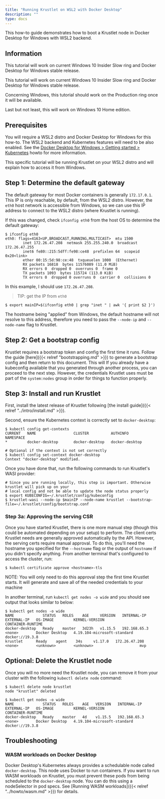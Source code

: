 ```yaml
---
title: "Running Krustlet on WSL2 with Docker Desktop"
description: ""
type: docs
---
```


This how-to guide demonstrates how to boot a Krustlet node in Docker Desktop for
Windows with WSL2 backend.

## Information

This tutorial will work on current Windows 10 Insider Slow ring and Docker
Desktop for Windows stable release.

This tutorial will work on current Windows 10 Insider Slow ring and Docker
Desktop for Windows stable release.

Concerning Windows, this tutorial should work on the Production ring once it
will be available.

Last but not least, this will work on Windows 10 Home edition.

## Prerequisites

You will require a WSL2 distro and Docker Desktop for Windows for this how-to.
The WSL2 backend and Kubernetes features will need to be also enabled. See the
[Docker Desktop for Windows > Getting started >
Kubernetes](https://docs.docker.com/docker-for-windows/#kubernetes) howto for
more information.

This specific tutorial will be running Krustlet on your WSL2 distro and will
explain how to access it from Windows.

## Step 1: Determine the default gateway

The default gateway for most Docker containers is generally `172.17.0.1`. This
IP is only reachable, by default, from the WSL2 distro. However, the `eth0` host
network is accessible from Windows, so we can use this IP address to connect to
the WSL2 distro (where Krustlet is running).

If this was changed, check `ifconfig eth0` from the host OS to determine the
default gateway:

```console
$ ifconfig eth0
eth0: flags=4163<UP,BROADCAST,RUNNING,MULTICAST>  mtu 1500
        inet 172.26.47.208  netmask 255.255.240.0  broadcast 172.26.47.255
        inet6 fe80::215:5dff:fe98:ce48  prefixlen 64  scopeid 0x20<link>
        ether 00:15:5d:98:ce:48  txqueuelen 1000  (Ethernet)
        RX packets 16818  bytes 11576089 (11.0 MiB)
        RX errors 0  dropped 0  overruns 0  frame 0
        TX packets 1093  bytes 115724 (113.0 KiB)
        TX errors 0  dropped 0 overruns 0  carrier 0  collisions 0
```

In this example, I should use `172.26.47.208`.

> TIP: get the IP from `eth0`

```console
$ export mainIP=$(ifconfig eth0 | grep "inet " | awk '{ print $2 }')
```

The hostname being "applied" from Windows, the default hostname will not resolve
to this address, therefore you need to pass the `--node-ip` and `--node-name`
flag to Krustlet.

## Step 2: Get a bootstrap config

Krustlet requires a bootstrap token and config the first time it runs. Follow
the guide [here]({{< relref "bootstrapping.md" >}}) to generate a bootstrap config and then
return to this document. This will If you already have a kubeconfig available
that you generated through another process, you can proceed to the next step.
However, the credentials Krustlet uses must be part of the `system:nodes` group
in order for things to function properly.

## Step 3: Install and run Krustlet

First, install the latest release of Krustlet following [the install
guide]({{< relref "../intro/install.md" >}}).

Second, ensure the Kubernetes context is correctly set to `docker-desktop`:

```console
$ kubectl config get-contexts
CURRENT   NAME                 CLUSTER          AUTHINFO         NAMESPACE
*         docker-desktop       docker-desktop   docker-desktop

# Optional if the context is not set correctly
$ kubectl config set-context docker-desktop
Context "docker-desktop" modified.
```

Once you have done that, run the following commands to run Krustlet's WASI
provider:

```console
# Since you are running locally, this step is important. Otherwise krustlet will pick up on your
# local config and not be able to update the node status properly
$ export KUBECONFIG=~/.krustlet/config/kubeconfig
$ krustlet-wasi --node-ip $mainIP --node-name krustlet --bootstrap-file=~/.krustlet/config/bootstrap.conf
```

### Step 3a: Approving the serving CSR

Once you have started Krustlet, there is one more manual step (though this could
be automated depending on your setup) to perform. The client certs Krustlet
needs are generally approved automatically by the API. However, the serving
certs require manual approval. To do this, you'll need the hostname you
specified for the `--hostname` flag or the output of `hostname` if you didn't
specify anything. From another terminal that's configured to access the cluster,
run:

```console
$ kubectl certificate approve <hostname>-tls
```

NOTE: You will only need to do this approval step the first time Krustlet
starts. It will generate and save all of the needed credentials to your machine

In another terminal, run `kubectl get nodes -o wide` and you should see output
that looks similar to below:

```console
$ kubectl get nodes -o wide
NAME             STATUS   ROLES    AGE     VERSION   INTERNAL-IP     EXTERNAL-IP   OS-IMAGE         KERNEL-VERSION                CONTAINER-RUNTIME
docker-desktop   Ready    master   3d23h   v1.15.5   192.168.65.3    <none>        Docker Desktop   4.19.104-microsoft-standard   docker://19.3.8
krustlet      Ready    agent    34s     v1.17.0   172.26.47.208   <none>        <unknown>        <unknown>                     mvp
```

## Optional: Delete the Krustlet node

Once you will no more need the Krustlet node, you can remove it from your
cluster with the following `kubectl delete node` command:

```console
$ kubectl delete node krustlet
node "krustlet" deleted

$ kubectl get nodes -o wide
NAME             STATUS   ROLES    AGE   VERSION   INTERNAL-IP    EXTERNAL-IP   OS-IMAGE         KERNEL-VERSION                CONTAINER-RUNTIME
docker-desktop   Ready    master   4d    v1.15.5   192.168.65.3   <none>        Docker Desktop   4.19.104-microsoft-standard   docker://19.3.8
```

## Troubleshooting

### WASM workloads on Docker Desktop

Docker Desktop's Kubernetes always provides a schedulable node called
`docker-desktop`. This node uses Docker to run containers. If you want to run
WASM workloads on Krustlet, you must prevent these pods from being scheduled to
the `docker-desktop` node. You can do this using a nodeSelector in pod specs.
See [Running WASM workloads]({{< relref "../howto/wasm.md" >}}) for details.

